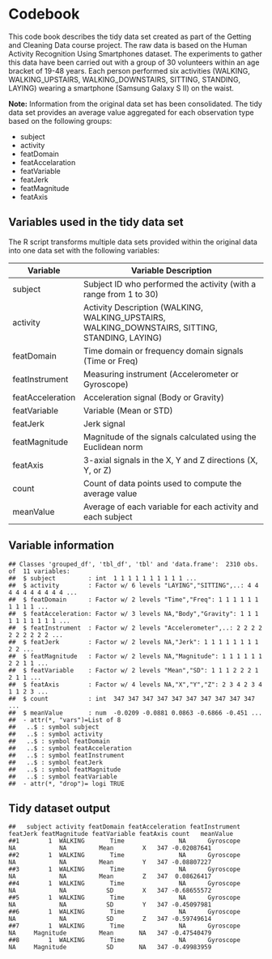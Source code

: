 # Codebook

This code book describes the tidy data set created as part of the Getting and Cleaning Data course project. The raw data is based on the Human Activity Recognition Using Smartphones dataset. The experiments to gather this data have been carried out with a group of 30 volunteers within an age bracket of 19-48 years. Each person performed six activities (WALKING, WALKING_UPSTAIRS, WALKING_DOWNSTAIRS, SITTING, STANDING, LAYING) wearing a smartphone (Samsung Galaxy S II) on the waist.

**Note:** 
Information from the original data set has been consolidated. The tidy data set provides an average value aggregated for each observation type based on the following groups:

- subject
- activity
- featDomain
- featAccelaration
- featVariable
- featJerk
- featMagnitude
- featAxis

## Variables used in the tidy data set

The R script transforms multiple data sets provided within the original data into one data set with the following variables:

Variable          | Variable Description
-----------------|------------
subject          | Subject ID who performed the activity (with a range from 1 to 30)
activity         | Activity Description (WALKING, WALKING_UPSTAIRS, WALKING_DOWNSTAIRS, SITTING, STANDING, LAYING)
featDomain       | Time domain or frequency domain signals (Time or Freq)
featInstrument   | Measuring instrument (Accelerometer or Gyroscope)
featAcceleration | Acceleration signal (Body or Gravity)
featVariable     | Variable (Mean or STD)
featJerk         | Jerk signal
featMagnitude    | Magnitude of the signals calculated using the Euclidean norm
featAxis         | 3-axial signals in the X, Y and Z directions (X, Y, or Z)
count            | Count of data points used to compute the average value
meanValue        | Average of each variable for each activity and each subject


## Variable information

```
## Classes 'grouped_df', 'tbl_df', 'tbl' and 'data.frame':  2310 obs. of  11 variables:
##  $ subject         : int  1 1 1 1 1 1 1 1 1 1 ...
##  $ activity        : Factor w/ 6 levels "LAYING","SITTING",..: 4 4 4 4 4 4 4 4 4 4 ...
##  $ featDomain      : Factor w/ 2 levels "Time","Freq": 1 1 1 1 1 1 1 1 1 1 ...
##  $ featAcceleration: Factor w/ 3 levels NA,"Body","Gravity": 1 1 1 1 1 1 1 1 1 1 ...
##  $ featInstrument  : Factor w/ 2 levels "Accelerometer",..: 2 2 2 2 2 2 2 2 2 2 ...
##  $ featJerk        : Factor w/ 2 levels NA,"Jerk": 1 1 1 1 1 1 1 1 2 2 ...
##  $ featMagnitude   : Factor w/ 2 levels NA,"Magnitude": 1 1 1 1 1 1 2 2 1 1 ...
##  $ featVariable    : Factor w/ 2 levels "Mean","SD": 1 1 1 2 2 2 1 2 1 1 ...
##  $ featAxis        : Factor w/ 4 levels NA,"X","Y","Z": 2 3 4 2 3 4 1 1 2 3 ...
##  $ count           : int  347 347 347 347 347 347 347 347 347 347 ...
##  $ meanValue       : num  -0.0209 -0.0881 0.0863 -0.6866 -0.451 ...
##  - attr(*, "vars")=List of 8
##   ..$ : symbol subject
##   ..$ : symbol activity
##   ..$ : symbol featDomain
##   ..$ : symbol featAcceleration
##   ..$ : symbol featInstrument
##   ..$ : symbol featJerk
##   ..$ : symbol featMagnitude
##   ..$ : symbol featVariable
##  - attr(*, "drop")= logi TRUE
```

## Tidy dataset output


```
##   subject activity featDomain featAcceleration featInstrument featJerk featMagnitude featVariable featAxis count   meanValue
##1        1  WALKING       Time               NA      Gyroscope       NA            NA         Mean        X   347 -0.02087641
##2        1  WALKING       Time               NA      Gyroscope       NA            NA         Mean        Y   347 -0.08807227
##3        1  WALKING       Time               NA      Gyroscope       NA            NA         Mean        Z   347  0.08626417
##4        1  WALKING       Time               NA      Gyroscope       NA            NA           SD        X   347 -0.68655572
##5        1  WALKING       Time               NA      Gyroscope       NA            NA           SD        Y   347 -0.45097981
##6        1  WALKING       Time               NA      Gyroscope       NA            NA           SD        Z   347 -0.59749614
##7        1  WALKING       Time               NA      Gyroscope       NA     Magnitude         Mean       NA   347 -0.47540479
##8        1  WALKING       Time               NA      Gyroscope       NA     Magnitude           SD       NA   347 -0.49983959
```






